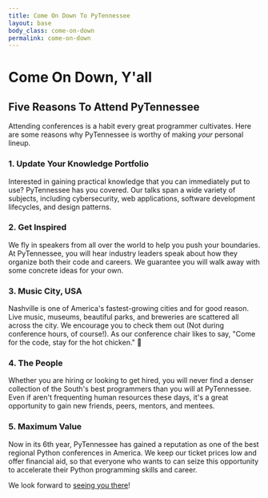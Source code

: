 ```yaml
---
title: Come On Down To PyTennessee
layout: base
body_class: come-on-down
permalink: come-on-down
---
```


# Come On Down, Y'all
## Five Reasons To Attend PyTennessee

Attending conferences is a habit every great programmer cultivates. Here are some reasons why PyTennessee is worthy of making *your* personal lineup.

### 1. Update Your Knowledge Portfolio

Interested in gaining practical knowledge that you can immediately put to use? PyTennessee has you covered. Our talks span a wide variety of subjects, including cybersecurity, web applications, software development lifecycles, and design patterns.

### 2. Get Inspired

We fly in speakers from all over the world to help you push your boundaries. At PyTennessee, you will hear industry leaders speak about how they organize both their code and careers. We guarantee you will walk away with some concrete ideas for your own.


### 3. Music City, USA

Nashville is one of America's fastest-growing cities and for good reason. Live music, museums, beautiful parks, and breweries are scattered all across the city. We encourage you to check them out (Not during conference hours, of course!). As our conference chair likes to say, "Come for the code, stay for the hot chicken." 🐓

### 4. The People

Whether you are hiring or looking to get hired, you will never find a denser collection of the South's best programmers than you will at PyTennessee. Even if aren't frequenting human resources these days, it's a great opportunity to gain new friends, peers, mentors, and mentees.

### 5. Maximum Value

Now in its 6th year, PyTennessee has gained a reputation as one of the best regional Python conferences in America. We keep our ticket prices low and offer financial aid, so that everyone who wants to can seize this opportunity to accelerate their Python programming skills and career.

We look forward to [seeing you there](https://www.eventbrite.com/e/pytennessee-2019-tickets-50024781468)!
